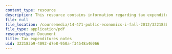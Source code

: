 ```yaml
---
content_type: resource
description: This resource contains information regarding tax expenditures notes.
file: null
file_location: /coursemedia/14-471-public-economics-i-fall-2012/322183b94092d7e8950af34548a46066_MIT14_471F12_tax_expend.pdf
file_type: application/pdf
resourcetype: Document
title: Tax expenditures notes
uid: 322183b9-4092-d7e8-950a-f34548a46066
---
```

